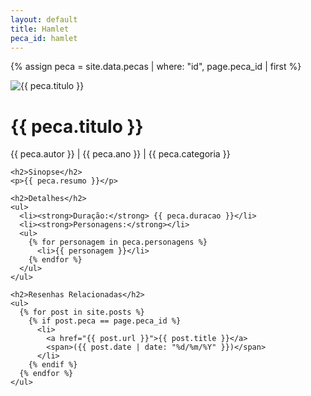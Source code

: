 ```yaml
---
layout: default
title: Hamlet
peca_id: hamlet
---
```


{% assign peca = site.data.pecas | where: "id", page.peca_id | first %}

<div class="peca-detalhes">
  <div>
    <img src="/assets/images/{{ peca.imagem }}" alt="{{ peca.titulo }}">
  </div>
  
  <div>
    <h1>{{ peca.titulo }}</h1>
    <p class="meta">{{ peca.autor }} | {{ peca.ano }} | {{ peca.categoria }}</p>
    
    <h2>Sinopse</h2>
    <p>{{ peca.resumo }}</p>
    
    <h2>Detalhes</h2>
    <ul>
      <li><strong>Duração:</strong> {{ peca.duracao }}</li>
      <li><strong>Personagens:</strong></li>
      <ul>
        {% for personagem in peca.personagens %}
          <li>{{ personagem }}</li>
        {% endfor %}
      </ul>
    </ul>
    
    <h2>Resenhas Relacionadas</h2>
    <ul>
      {% for post in site.posts %}
        {% if post.peca == page.peca_id %}
          <li>
            <a href="{{ post.url }}">{{ post.title }}</a>
            <span>({{ post.date | date: "%d/%m/%Y" }})</span>
          </li>
        {% endif %}
      {% endfor %}
    </ul>
  </div>
</div>